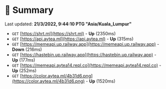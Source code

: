 # 📖 Summary
Last updated: **21/3/2022, 9:44:10 PTG "Asia/Kuala_Lumpur"**

- `GET` [https://shrt.ml](https://shrt.ml) - **Up** (2350ms)
- `GET` [https://api.aytea.ml](https://api.aytea.ml) - **Up** (315ms)
- `GET` [https://memeapi.up.railway.app](https://memeapi.up.railway.app) - **Down** (216ms)
- `GET` [https://hastebin.up.railway.app](https://hastebin.up.railway.app) - **Up** (177ms)
- `GET` [https://memeapi.aytea14.repl.co](https://memeapi.aytea14.repl.co) - **Up** (252ms)
- `GET` [https://color.aytea.ml/4b31d6.png](https://color.aytea.ml/4b31d6.png) - **Up** (1520ms)
